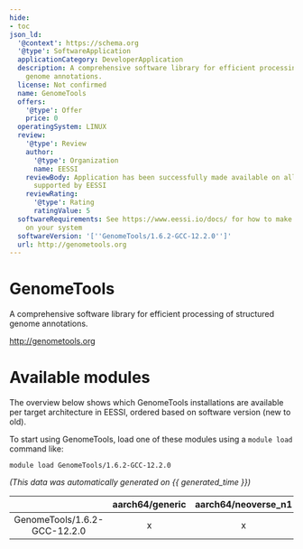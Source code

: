 ```yaml
---
hide:
- toc
json_ld:
  '@context': https://schema.org
  '@type': SoftwareApplication
  applicationCategory: DeveloperApplication
  description: A comprehensive software library for efficient processing of structured
    genome annotations.
  license: Not confirmed
  name: GenomeTools
  offers:
    '@type': Offer
    price: 0
  operatingSystem: LINUX
  review:
    '@type': Review
    author:
      '@type': Organization
      name: EESSI
    reviewBody: Application has been successfully made available on all architectures
      supported by EESSI
    reviewRating:
      '@type': Rating
      ratingValue: 5
  softwareRequirements: See https://www.eessi.io/docs/ for how to make EESSI available
    on your system
  softwareVersion: '[''GenomeTools/1.6.2-GCC-12.2.0'']'
  url: http://genometools.org
---
```


GenomeTools
===========


A comprehensive software library for efficient processing of structured genome annotations.

http://genometools.org
# Available modules


The overview below shows which GenomeTools installations are available per target architecture in EESSI, ordered based on software version (new to old).

To start using GenomeTools, load one of these modules using a `module load` command like:

```shell
module load GenomeTools/1.6.2-GCC-12.2.0
```

*(This data was automatically generated on {{ generated_time }})*

| |aarch64/generic|aarch64/neoverse_n1|aarch64/neoverse_v1|aarch64/nvidia/grace|x86_64/generic|x86_64/amd/zen2|x86_64/amd/zen3|x86_64/amd/zen4|x86_64/intel/cascadelake|x86_64/intel/haswell|x86_64/intel/icelake|x86_64/intel/sapphirerapids|x86_64/intel/skylake_avx512|
| :---: | :---: | :---: | :---: | :---: | :---: | :---: | :---: | :---: | :---: | :---: | :---: | :---: | :---: |
|GenomeTools/1.6.2-GCC-12.2.0|x|x|x|x|x|x|x|x|x|x|x|x|x|
